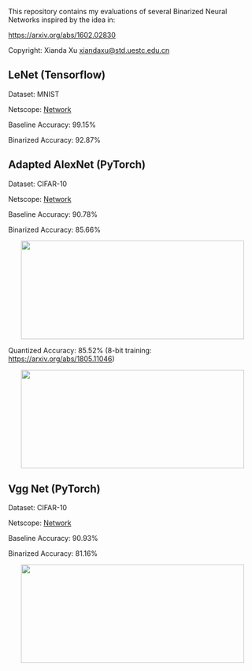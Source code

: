 This repository contains my evaluations of several Binarized Neural Networks inspired by the idea in:

https://arxiv.org/abs/1602.02830

Copyright: Xianda Xu xiandaxu@std.uestc.edu.cn 

LeNet (Tensorflow)
------
Dataset: MNIST

Netscope: [Network](http://ethereon.github.io/netscope/#/gist/8adf14a931afaba55cd3879c80a1c710)

Baseline Accuracy: 99.15%

Binarized Accuracy: 92.87%

Adapted AlexNet (PyTorch)
------
Dataset: CIFAR-10

Netscope: [Network](http://ethereon.github.io/netscope/#/gist/20cb5ef30b0c43a2f33c5d9625354b16)

Baseline Accuracy: 90.78%

Binarized Accuracy: 85.66%

<div align=center><img width="453" height="200" src="https://github.com/brycexu/BinarizedNeuralNetwork/blob/master/Adapted%20AlexNet/Images/Binarized.png"/></div>

Quantized Accuracy: 85.52% (8-bit training: https://arxiv.org/abs/1805.11046)

<div align=center><img width="453" height="200" src="https://github.com/brycexu/BinarizedNeuralNetwork/blob/master/Adapted%20AlexNet/Images/Quantized.png"/></div>

Vgg Net (PyTorch)
------
Dataset: CIFAR-10

Netscope: [Network](http://ethereon.github.io/netscope/#/gist/580c09931dcf801a79dacf7bb6ea7e3a)

Baseline Accuracy: 90.93%

Binarized Accuracy: 81.16%

<div align=center><img width="453" height="200" src="https://github.com/brycexu/BinarizedNeuralNetwork/blob/master/VggNet/Images/Vgg.png"/></div>
